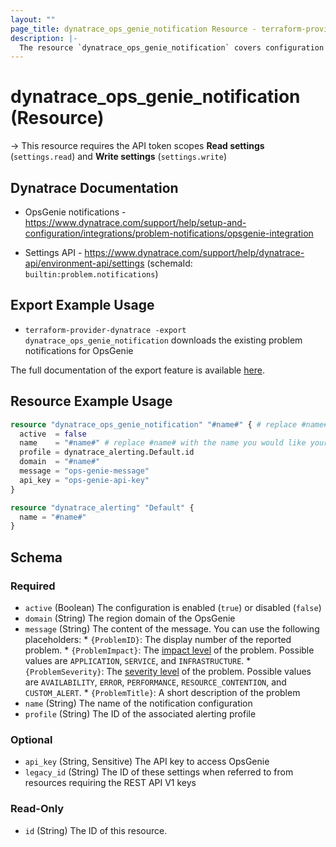 ```yaml
---
layout: ""
page_title: dynatrace_ops_genie_notification Resource - terraform-provider-dynatrace"
description: |-
  The resource `dynatrace_ops_genie_notification` covers configuration problem notifications sent to OpsGenie
---
```


# dynatrace_ops_genie_notification (Resource)

-> This resource requires the API token scopes **Read settings** (`settings.read`) and **Write settings** (`settings.write`)

## Dynatrace Documentation

- OpsGenie notifications - https://www.dynatrace.com/support/help/setup-and-configuration/integrations/problem-notifications/opsgenie-integration

- Settings API - https://www.dynatrace.com/support/help/dynatrace-api/environment-api/settings (schemaId: `builtin:problem.notifications`)

## Export Example Usage

- `terraform-provider-dynatrace -export dynatrace_ops_genie_notification` downloads the existing problem notifications for OpsGenie

The full documentation of the export feature is available [here](https://registry.terraform.io/providers/dynatrace-oss/dynatrace/latest/docs/guides/export-v2).

## Resource Example Usage

```terraform
resource "dynatrace_ops_genie_notification" "#name#" { # replace #name# with the name you would like your resource be known within your Terraform Module
  active  = false
  name    = "#name#" # replace #name# with the name you would like your entry to be displayed within the Dynatrace Web UI
  profile = dynatrace_alerting.Default.id
  domain  = "#name#"
  message = "ops-genie-message"
  api_key = "ops-genie-api-key"
}

resource "dynatrace_alerting" "Default" {
  name = "#name#"
}
```

<!-- schema generated by tfplugindocs -->
## Schema

### Required

- `active` (Boolean) The configuration is enabled (`true`) or disabled (`false`)
- `domain` (String) The region domain of the OpsGenie
- `message` (String) The content of the message.  You can use the following placeholders:  * `{ProblemID}`: The display number of the reported problem.  * `{ProblemImpact}`: The [impact level](https://www.dynatrace.com/support/help/shortlink/impact-analysis) of the problem. Possible values are `APPLICATION`, `SERVICE`, and `INFRASTRUCTURE`.  * `{ProblemSeverity}`: The [severity level](https://www.dynatrace.com/support/help/shortlink/event-types) of the problem. Possible values are `AVAILABILITY`, `ERROR`, `PERFORMANCE`, `RESOURCE_CONTENTION`, and `CUSTOM_ALERT`.  * `{ProblemTitle}`: A short description of the problem
- `name` (String) The name of the notification configuration
- `profile` (String) The ID of the associated alerting profile

### Optional

- `api_key` (String, Sensitive) The API key to access OpsGenie
- `legacy_id` (String) The ID of these settings when referred to from resources requiring the REST API V1 keys

### Read-Only

- `id` (String) The ID of this resource.
 
